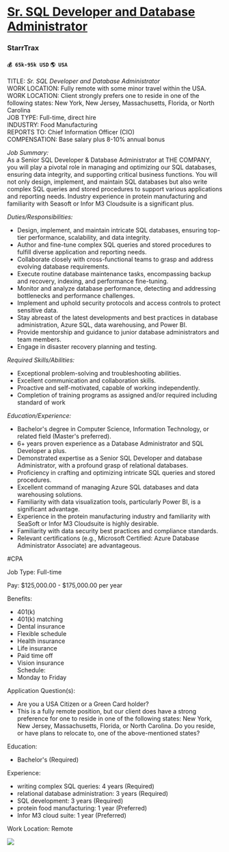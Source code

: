 # [Sr. SQL Developer and Database Administrator](https://www.remotewlb.com/apply/sr-sql-developer-and-database-administrator-41893)  
### StarrTrax  
#### `💰 65k-95k USD` `🌎 USA`  

TITLE: *Sr. SQL Developer and Database Administrator*  
WORK LOCATION: Fully remote with some minor travel within the USA.  
WORK LOCATION: Client strongly prefers one to reside in one of the following states: New York, New Jersey, Massachusetts, Florida, or North Carolina  
JOB TYPE: Full-time, direct hire  
INDUSTRY: Food Manufacturing  
REPORTS TO: Chief Information Officer (CIO)  
COMPENSATION: Base salary plus 8-10% annual bonus  
  
_*Job Summary:*_  
As a Senior SQL Developer & Database Administrator at THE COMPANY, you will play a pivotal role in managing and optimizing our SQL databases, ensuring data integrity, and supporting critical business functions. You will not only design, implement, and maintain SQL databases but also write complex SQL queries and stored procedures to support various applications and reporting needs. Industry experience in protein manufacturing and familiarity with Seasoft or Infor M3 Cloudsuite is a significant plus.  
  
_*Duties/Responsibilities:*_  
  
* Design, implement, and maintain intricate SQL databases, ensuring top-tier performance, scalability, and data integrity.  
* Author and fine-tune complex SQL queries and stored procedures to fulfill diverse application and reporting needs.  
* Collaborate closely with cross-functional teams to grasp and address evolving database requirements.  
* Execute routine database maintenance tasks, encompassing backup and recovery, indexing, and performance fine-tuning.  
* Monitor and analyze database performance, detecting and addressing bottlenecks and performance challenges.  
* Implement and uphold security protocols and access controls to protect sensitive data.  
* Stay abreast of the latest developments and best practices in database administration, Azure SQL, data warehousing, and Power BI.  
* Provide mentorship and guidance to junior database administrators and team members.  
* Engage in disaster recovery planning and testing.  
  
_*Required Skills/Abilities:*_  
  
* Exceptional problem-solving and troubleshooting abilities.  
* Excellent communication and collaboration skills.  
* Proactive and self-motivated, capable of working independently.  
* Completion of training programs as assigned and/or required including standard of work  
  
_*Education/Experience:*_  
  
* Bachelor's degree in Computer Science, Information Technology, or related field (Master's preferred).  
* 6+ years proven experience as a Database Administrator and SQL Developer a plus.  
* Demonstrated expertise as a Senior SQL Developer and database Administrator, with a profound grasp of relational databases.  
* Proficiency in crafting and optimizing intricate SQL queries and stored procedures.  
* Excellent command of managing Azure SQL databases and data warehousing solutions.  
* Familiarity with data visualization tools, particularly Power BI, is a significant advantage.  
* Experience in the protein manufacturing industry and familiarity with SeaSoft or Infor M3 Cloudsuite is highly desirable.  
* Familiarity with data security best practices and compliance standards.  
* Relevant certifications (e.g., Microsoft Certified: Azure Database Administrator Associate) are advantageous.  
  
#CPA  
  
Job Type: Full-time  
  
Pay: $125,000.00 - $175,000.00 per year  
  
Benefits:  
* 401(k)  
* 401(k) matching  
* Dental insurance  
* Flexible schedule  
* Health insurance  
* Life insurance  
* Paid time off  
* Vision insurance  
Schedule:  
* Monday to Friday  
  
  
  
Application Question(s):  
* Are you a USA Citizen or a Green Card holder?  
* This is a fully remote position, but our client does have a strong preference for one to reside in one of the following states: New York, New Jersey, Massachusetts, Florida, or North Carolina. Do you reside, or have plans to relocate to, one of the above-mentioned states?  
  
Education:  
* Bachelor's (Required)  
  
Experience:  
* writing complex SQL queries: 4 years (Required)  
* relational database administration: 3 years (Required)  
* SQL development: 3 years (Required)  
* protein food manufacturing: 1 year (Preferred)  
* Infor M3 cloud suite: 1 year (Preferred)  
  
  
Work Location: Remote

![](https://remotive.com/job/track/1896653/blank.gif?source=public_api)

